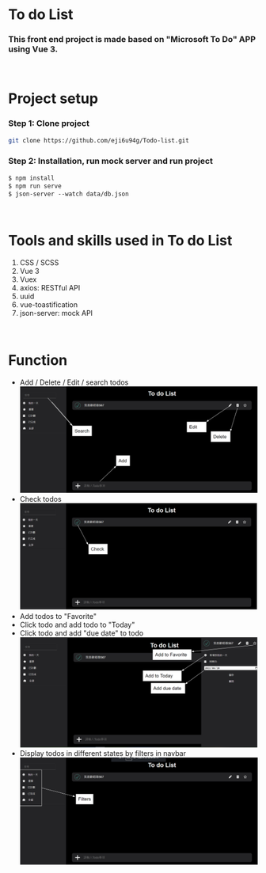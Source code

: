 # To do List

### This front end project is made based on "Microsoft To Do" APP using Vue 3.

<br>

# Project setup

### Step 1: Clone project

```bash
git clone https://github.com/eji6u94g/Todo-list.git
```

### Step 2: Installation, run mock server and run project

```
$ npm install
$ npm run serve
$ json-server --watch data/db.json
```

<br>

# Tools and skills used in To do List

1.  CSS / SCSS
2.  Vue 3
3.  Vuex
4.  axios: RESTful API
5.  uuid
6.  vue-toastification
7.  json-server: mock API

<br>

# Function

- Add / Delete / Edit / search todos
    ![image](./src/assets/img/function_1.png)
- Check todos
    ![image](./src/assets/img/function_2.png)
- Add todos to "Favorite"
- Click todo and add todo to "Today" 
- Click todo and add "due date" to todo
    ![image](./src/assets/img/function_345.png)
- Display todos in different states by filters in navbar
    ![image](./src/assets/img/function_6.png)
